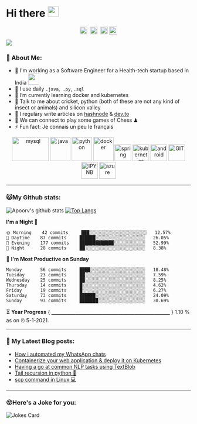 # Hi there <img src="https://github.com/TheDudeThatCode/TheDudeThatCode/blob/master/Assets/Hi.gif" width="29px">
<p align="center">
<a href="https://twitter.com/apoorv__tyagi" target="blank"><img align="center" src="https://cdn.jsdelivr.net/npm/simple-icons@3.0.1/icons/twitter.svg" alt="apoorv__tyagi" height="20" width="20" /></a>&nbsp;
<a href="https://linkedin.com/in/apoorvtyagi" target="blank"><img align="center" src="https://cdn.jsdelivr.net/npm/simple-icons@3.0.1/icons/linkedin.svg" alt="apoorvtyagi" height="20" width="20" /></a>&nbsp;
<a href="https://hashnode.com/@apoorvtyagi" target="blank"><img align="center" src="https://cdn.jsdelivr.net/npm/simple-icons@3.0.1/icons/hashnode.svg" alt="apoorvtyagi" height="20" width="20" /></a>
<a href="https://www.buymeacoffee.com/apoorvtyagi"><img align="center" alt="Buy me a Coffee" width="22px" src="https://cdn.jsdelivr.net/npm/simple-icons@3.0.1/icons/buymeacoffee.svg" /></a>
</p>

![](https://camo.githubusercontent.com/992babdffd8c74a1502de375fbdf7e4d54773242/68747470733a2f2f6d656469612e67697068792e636f6d2f6d656469612f53576f536b4e36447854737a71494b4571762f67697068792e676966)

### 🤵 About Me:
- 🏦 I'm working as a Software Engineer for a Health-tech startup based in India 
      <img src="https://media.giphy.com/media/WUlplcMpOCEmTGBtBW/giphy.gif" width="30">
- 🤔 I use daily ```.java```,``` .py```, ```.sql```
- 🌱 I’m currently learning docker and kubernetes
- 💬 Talk to me about cricket, python (both of these are not any kind of insect or animals) and silicon valley
- 📝 I regulary write articles on [hashnode](https://apoorvtyagi.tech/) & [dev.to](https://dev.to/apoorvtyagi)
- 👯 We can connect to play some games of Chess ♟
- ⚡ Fun fact: Je connais un peu le français

<p align="center">
      <img src="https://www.vectorlogo.zone/logos/mysql/mysql-ar21.svg" alt="mysql" width="100" height="65"/> 
      <img src="https://www.vectorlogo.zone/logos/java/java-vertical.svg" alt="java" width="55" height="65"/> 
      <img src="https://www.vectorlogo.zone/logos/python/python-vertical.svg" alt="python" width="55" height="65"/>
      <img src="https://www.vectorlogo.zone/logos/docker/docker-official.svg" alt="docker" width="55" height="65"/> 
      <img src="https://www.vectorlogo.zone/logos/springio/springio-icon.svg" alt="spring" width="45" height="45"/>
      <img src="https://www.vectorlogo.zone/logos/kubernetes/kubernetes-icon.svg" alt="kubernetes" width="45" height="45"/>
      <img src="https://www.vectorlogo.zone/logos/android/android-icon.svg" alt="android" width="45" height="45"/>
      <img src="https://www.vectorlogo.zone/logos/git-scm/git-scm-icon.svg" alt="GIT" width="45" height="45"/> 
      <img src="https://www.vectorlogo.zone/logos/jupyter/jupyter-icon.svg" alt="IPYNB" width="45" height="45"/> 
      <img src="https://www.vectorlogo.zone/logos/microsoft_azure/microsoft_azure-icon.svg" alt="azure" width="45" height="45"/> 
</p>

---
### 🐱My Github stats:
![Apoorv's github stats](https://github-readme-stats.vercel.app/api?username=apoorvtyagi&show_icons=true&title_color=ffc857&icon_color=8ac926&text_color=daf7dc&bg_color=151515&hide=["stars"])
[![Top Langs](https://github-readme-stats.vercel.app/api/top-langs/?username=apoorvtyagi&layout=compact&text_color=daf7dc&bg_color=151515)](https://github.com/anuraghazra/github-readme-stats)

<!--START_SECTION:waka-->
**I'm a Night 🦉** 

```text
🌞 Morning    42 commits     ███░░░░░░░░░░░░░░░░░░░░░░   12.57% 
🌆 Daytime    87 commits     ██████░░░░░░░░░░░░░░░░░░░   26.05% 
🌃 Evening    177 commits    █████████████░░░░░░░░░░░░   52.99% 
🌙 Night      28 commits     ██░░░░░░░░░░░░░░░░░░░░░░░   8.38%

```
📅 **I'm Most Productive on Sunday** 

```text
Monday       56 commits     ████░░░░░░░░░░░░░░░░░░░░░   18.48% 
Tuesday      23 commits     ██░░░░░░░░░░░░░░░░░░░░░░░   7.59% 
Wednesday    25 commits     ██░░░░░░░░░░░░░░░░░░░░░░░   8.25% 
Thursday     14 commits     █░░░░░░░░░░░░░░░░░░░░░░░░   4.62% 
Friday       19 commits     █░░░░░░░░░░░░░░░░░░░░░░░░   6.27% 
Saturday     73 commits     ██████░░░░░░░░░░░░░░░░░░░   24.09% 
Sunday       93 commits     ███████░░░░░░░░░░░░░░░░░░   30.69%

```



<!--END_SECTION:waka-->

⏳ **Year Progress** { ▁▁▁▁▁▁▁▁▁▁▁▁▁▁▁▁▁▁▁▁▁▁▁▁▁▁▁▁▁▁ } 1.10 % as on ⏰ 5-1-2021.

---

### 📕 My Latest Blog posts:
<!-- BLOG-POST-LIST:START -->
- [How i automated my WhatsApp chats](https://apoorvtyagi.tech/how-i-automated-my-whatsapp-chats)
- [Containerize your web application & deploy it on Kubernetes](https://apoorvtyagi.tech/containerize-your-web-application-and-deploy-it-on-kubernetes)
- [Having a go at common NLP tasks using TextBlob](https://apoorvtyagi.tech/nlp-textblob)
- [Tail recursion in python 🐍](https://apoorvtyagi.tech/tail-recursion-in-python)
- [scp command in Linux 💻](https://apoorvtyagi.tech/scp-command-in-linux)
<!-- BLOG-POST-LIST:END -->
---

### 😜Here's a Joke for you:
<img src="https://readme-jokes.vercel.app/api" alt="Jokes Card" />

